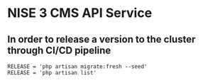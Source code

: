 # NISE 3 CMS API Service 

## In order to release a version to the cluster through CI/CD pipeline
```shell
RELEASE = 'php artisan migrate:fresh --seed'
RELEASE = 'php artisan list'
```

